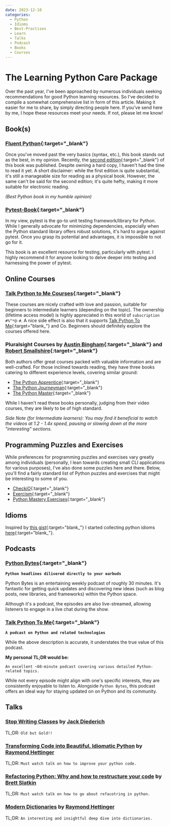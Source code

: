 ```yaml
---
date: 2023-12-10
categories:
  - Python
  - Idioms
  - Best-Practises
  - Learn
  - Talks
  - Podcast
  - Books
  - Courses
---
```


# The Learning Python Care Package

Over the past year, I've been approached by numerous individuals seeking recommendations for good Python learning resources.
So I've decided to compile a somewhat comprehensive list in form of this article. Making it easier for me to share, by simply directing people here.
If you've send here by me, I hope these resources meet your needs. If not, please let me know!


## Book(s)

### [Fluent Python](https://www.amazon.com/Fluent-Python-Concise-Effective-Programming/dp/1491946008){:target="_blank"}

Once you've moved past the very basics (syntax, etc.), this book stands out as the best, in my opinion.
Recently, the [second edition](https://www.oreilly.com/library/view/fluent-python-2nd/9781492056348/){:target="_blank"} of this book was published.
Despite owning a hard copy, I haven't had the time to read it yet. A short disclaimer: while the first edition is quite substantial, it's still a manageable size for reading as a physical book. However, the same can't be said for the second edition; it's quite hefty, making it more suitable for electronic reading.


*(Best Python book in my humble opinion)*

### [Pytest-Book](https://pythontest.com/pytest-book/){:target="_blank"}

In my view, pytest is the go-to unit testing framework/library for Python.
While I generally advocate for minimizing dependencies, especially when the Python standard library offers robust solutions,
it's hard to argue against pytest. Once you grasp its potential and advantages, it is impossible to not go for it.

This book is an excellent resource for testing, particularly with pytest. I highly recommend it for anyone looking to delve deeper into testing and harnessing the power of pytest.



## Online Courses

### [Talk Python to Me Courses](https://training.talkpython.fm/courses/all){:target="_blank"}

These courses are nicely crafted with love and passion, suitable for beginners to intermediate learners (depending on the topic).
The ownership (lifetime access model) is highly appreciated in this world of `subscription #%^*@-#`.
A nice side effect is also that it supports [Talk Python To Me](https://talkpython.fm){:target="blank_"} and Co.
Beginners should definitely explore the courses offered here.

### Pluralsight Courses by [Austin Bingham](https://www.pluralsight.com/authors/austin-bingham){:target="_blank"} and [Robert Smallshire](https://www.pluralsight.com/authors/robert-smallshire){:target="_blank"}

Both authors offer great courses packed with valuable information and are well-crafted. For those inclined towards reading, they have three books catering to different experience levels, covering similar ground:

- [The Python Apprentice](https://leanpub.com/python-apprentice){:target="_blank"}
- [The Python Journeyman](https://leanpub.com/python-journeyman){:target="_blank"}
- [The Python Master](https://leanpub.com/python-master){:target="_blank"}

While I haven't read these books personally, judging from their video courses, they are likely to be of high standard.

*Side Note (for Intermediate learners): You may find it beneficial to watch the videos at 1.2 - 1.4x speed, pausing or slowing down at the more "interesting" sections.*

## Programming Puzzles and Exercises

While preferences for programming puzzles and exercises vary greatly among individuals 
(personally, I lean towards creating small CLI applications for various purposes), I've also done some puzzles here and there.
Below, you'll find a fairly standard list of Python puzzles and exercises that might be interesting to some of you.

- [CheckiO](https://checkio.org/){:target="_blank"}
- [Exercism](https://exercism.org){:target="_blank"}
- [Python Mastery Exercises](https://github.com/dabeaz-course/python-mastery/blob/main/Exercises/index.md){:target="_blank"}


## Idioms

Inspired by [this gist](https://gist.github.com/0x4D31/f0b633548d8e0cfb66ee3bea6a0deff9){:target="blank_"} I started collecting
python idioms [here](https://exasol.github.io/python-styleguide/guides/idioms/idioms.html){:target="blank_"}.


## Podcasts

### [Python Bytes](https://pythonbytes.fm){:target="_blank"}

**`Python headlines dilivered directly to your earbuds`**

Python Bytes is an entertaining weekly podcast of roughly 30 minutes.
It's fantastic for getting quick updates and discovering new ideas (such as blog posts, new libraries, and frameworks) within the Python space.

Although it's a podcast, the episodes are also live-streamed, allowing listeners to engage in a live chat during the show.

### [Talk Python To Me](https://talkpython.fm){:target="_blank"}

**`A podcast on Python and related technologies`**

While the above description is accurate, it understates the true value of this podcast. 

**My personal TL;DR would be:** 

    An excellent ~60-minute podcast covering various detailed Python-related topics.

While not every episode might align with one's specific interests, they are consistently enjoyable to listen to.
Alongside `Python Bytes`, this podcast offers an ideal way for staying updated on on Python and its community.


## Talks

### [Stop Writing Classes](https://youtu.be/o9pEzgHorH0?si=efYB_vU5bW-yvKsV) by [Jack Diederich](https://github.com/jackdied)


TL;DR: `Old but Gold!!`

### [Transforming Code into Beautiful, Idiomatic Python](https://www.youtube.com/watch?v=OSGv2VnC0go) by [Raymond Hettinger](https://github.com/rhettinger)
TL;DR: `Must watch talk on how to improve your python code.`

### [Refactoring Python: Why and how to restructure your code](https://youtu.be/D_6ybDcU5gc?si=5f7nbKJVM19pnn-3) by [Brett Slatkin](https://github.com/bslatkin)
TL;DR: `Must watch talk on how to go about refacotring in python.`

### [Modern Dictionaries](https://youtu.be/p33CVV29OG8?si=iPNPWVqFx3mo5RtX) by [Raymond Hettinger](https://github.com/rhettinger)
TL;DR: `An interesting and insightful deep dive into dictionaries.`

